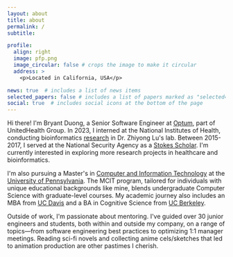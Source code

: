 ```yaml
---
layout: about
title: about
permalink: /
subtitle:

profile:
  align: right
  image: pfp.png
  image_circular: false # crops the image to make it circular
  address: >
    <p>Located in California, USA</p>

news: true  # includes a list of news items
selected_papers: false # includes a list of papers marked as "selected={true}"
social: true  # includes social icons at the bottom of the page
---
```


Hi there! I'm Bryant Duong, a Senior Software Engineer at [Optum](https://www.optum.com/), part of UnitedHealth Group. In 2023, I interned at the National Institutes of Health, conducting bioinformatics [research](https://bryantduong.github.io/projects/3_project/) in Dr. Zhiyong Lu's lab. Between 2015-2017, I served at the National Security Agency as a [Stokes Scholar](https://federaljobs.net/blog/the-stokes-educational-scholarship-program-nsa/). I'm currently interested in exploring more research projects in healthcare and bioinformatics.

I'm also pursuing a Master's in [Computer and Information Technology](https://online.seas.upenn.edu/degrees/mcit-online/) at the [University of Pennsylvania](https://www.upenn.edu/). The MCIT program, tailored for individuals with unique educational backgrounds like mine, blends undergraduate Computer Science with graduate-level courses. My academic journey also includes an MBA from [UC Davis](https://gsm.ucdavis.edu/) and a BA in Cognitive Science from [UC Berkeley](https://cogsci.berkeley.edu/).

Outside of work, I'm passionate about mentoring. I've guided over 30 junior engineers and students, both within and outside my company, on a range of topics—from software engineering best practices to optimizing 1:1 manager meetings. Reading sci-fi novels and collecting anime cels/sketches that led to animation production are other pastimes I cherish.
